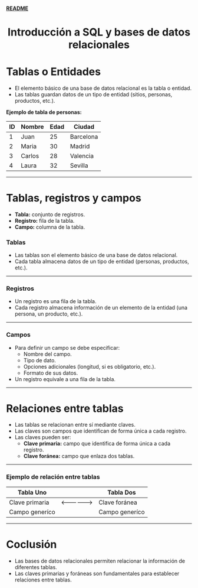 #### [README](README.md)

<div align="center">
  <h1>Introducción a SQL y bases de datos relacionales</h1>
</div>

# Tablas o Entidades

- El elemento básico de una base de datos relacional es la tabla o entidad.
- Las tablas guardan datos de un tipo de entidad (sitios, personas, productos, etc.).


**Ejemplo de tabla de personas:**

| ID | Nombre  | Edad | Ciudad     |
|----|---------|------|------------|
| 1  | Juan    | 25   | Barcelona  |
| 2  | Maria   | 30   | Madrid     |
| 3  | Carlos  | 28   | Valencia   |
| 4  | Laura   | 32   | Sevilla    |

---

# Tablas, registros y campos

- **Tabla:** conjunto de registros.
- **Registro:** fila de la tabla.
- **Campo:** columna de la tabla.

### Tablas

- Las tablas son el elemento básico de una base de datos relacional.
- Cada tabla almacena datos de un tipo de entidad (personas, productos, etc.).

---

### Registros

- Un registro es una fila de la tabla.
- Cada registro almacena información de un elemento de la entidad (una persona, un producto, etc.).

---

### Campos

- Para definir un campo se debe especificar:
  - Nombre del campo.
  - Tipo de dato.
  - Opciones adicionales (longitud, si es obligatorio, etc.).
  - Formato de sus datos.
- Un registro equivale a una fila de la tabla.

---

# Relaciones entre tablas

- Las tablas se relacionan entre sí mediante claves.
- Las claves son campos que identifican de forma única a cada registro.
- Las claves pueden ser:
  - **Clave primaria:** campo que identifica de forma única a cada registro.
  - **Clave foránea:** campo que enlaza dos tablas.

---

### Ejemplo de relación entre tablas

| Tabla Uno      |        | Tabla Dos      |
|----------------|--------|----------------|
| Clave primaria |<------>| Clave foránea  |
| Campo generíco |        | Campo generíco |

---

# Coclusión

- Las bases de datos relacionales permiten relacionar la información de diferentes tablas.
- Las claves primarias y foráneas son fundamentales para establecer relaciones entre tablas.

